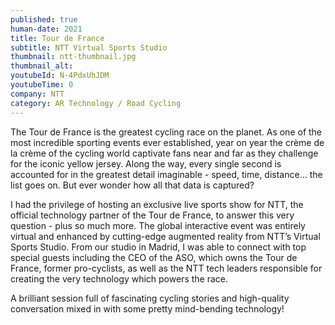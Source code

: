 ```yaml
---
published: true
human-date: 2021
title: Tour de France
subtitle: NTT Virtual Sports Studio
thumbnail: ntt-thumbnail.jpg
thumbnail_alt: 
youtubeId: N-4PdxUhJDM
youtubeTime: 0
company: NTT
category: AR Technology / Road Cycling
---
```

The Tour de France is the greatest cycling race on the planet. As one of the most incredible sporting events ever established, year on year the crème de la crème of the cycling world captivate fans near and far as they challenge for the iconic yellow jersey. Along the way, every single second is accounted for in the greatest detail imaginable - speed, time, distance… the list goes on. But ever wonder how all that data is captured? 

I had the privilege of hosting an exclusive live sports show for NTT, the official technology partner of the Tour de France, to answer this very question - plus so much more. The global interactive event was entirely virtual and enhanced by cutting-edge augmented reality from NTT’s Virtual Sports Studio. From our studio in Madrid, I was able to connect with top special guests including the CEO of the ASO, which owns the Tour de France, former pro-cyclists, as well as the NTT tech leaders responsible for creating the very technology which powers the race. 

A brilliant session full of fascinating cycling stories and high-quality conversation mixed in with some pretty mind-bending technology!